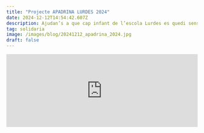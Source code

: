 ```yaml
---
title: "Projecte APADRINA LURDES 2024"
date: 2024-12-12T14:54:42.607Z
description: Ajudan’s a que cap infant de l’escola Lurdes es quedi sense gaudir d’una excursió, d’un dinar, el material que necessita, de les colonies de tres dies. Perque #totssomlurdes
tag: solidaria
image: /images/blog/20241212_apadrina_2024.jpg
draft: false
---
```



<div style="text-align:left">
<div style="padding:38% 0 0 0;position:relative;"><iframe src="https://player.vimeo.com/video/1039082693?badge=0&amp;autopause=0&amp;player_id=0&amp;app_id=58479" frameborder="0" allow="autoplay; fullscreen; picture-in-picture; clipboard-write" style="position:absolute;top:0;left:0;width:100%;height:100%;" title="LURDES-SOL-Apadrina-4k-2"></iframe></div><script src="https://player.vimeo.com/api/player.js"></script>
</div>
